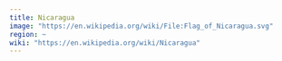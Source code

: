 ```yaml
---
title: Nicaragua
image: "https://en.wikipedia.org/wiki/File:Flag_of_Nicaragua.svg"
region: ~
wiki: "https://en.wikipedia.org/wiki/Nicaragua"
---
```

